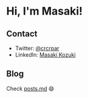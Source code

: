 # Hi, I'm Masaki!



## Contact
- Twitter: [@crcrpar](https://twitter.com/crcrpar)
- LinkedIn: [Masaki Kozuki](https://www.linkedin.com/in/masaki-kozuki/)

## Blog
Check [posts.md](https://github.com/crcrpar/crcrpar/blob/master/posts.md) 😄
